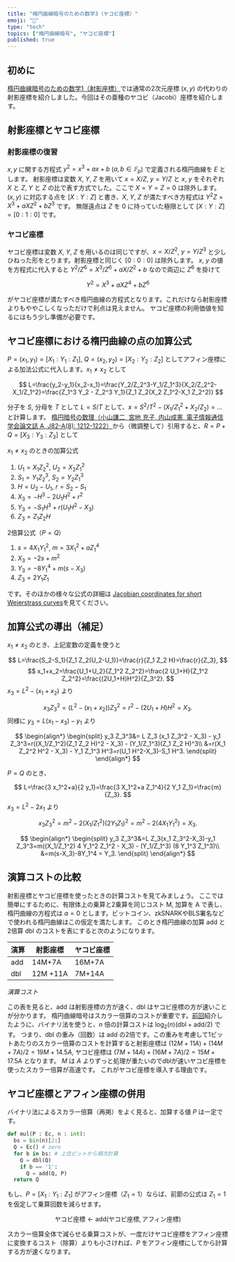 ```yaml
---
title: "楕円曲線暗号のための数学3（ヤコビ座標）"
emoji: "🧮"
type: "tech"
topics: ["楕円曲線暗号", "ヤコビ座標"]
published: true
---
```

## 初めに
[楕円曲線暗号のための数学1（射影座標）](https://zenn.dev/herumi/articles/projective-coordinate)では通常の2次元座標 $(x,y)$ の代わりの射影座標を紹介しました。今回はその亜種のヤコビ（Jacobi）座標を紹介します。

## 射影座標とヤコビ座標
### 射影座標の復習
$x, y$ に関する方程式 $y^2=x^3+ax+b$ ($a, b \in 𝔽_p$) で定義される楕円曲線を $E$ とします。
射影座標は変数 $X$, $Y$, $Z$ を用いて $x=X/Z$, $y=Y/Z$ と $x$, $y$ をそれぞれ $X$ と $Z$, $Y$ と $Z$ の比で表す方式でした。ここで $X=Y=Z=0$ は除外します。
$(x, y)$ に対応する点を $[X:Y:Z]$ と書き、$X$, $Y$, $Z$ が満たすべき方程式は $Y^2 Z = X^3 + a XZ^2 + b Z^3$ です。
無限遠点は $Z$ を 0 に持っていた極限として $[X:Y:Z] = [0:1:0]$ です。

### ヤコビ座標
ヤコビ座標は変数 $X$, $Y$, $Z$ を用いるのは同じですが、$x=X/Z^2$, $y=Y/Z^3$ と少しひねった形をとります。射影座標と同じく $[0:0:0]$ は除外します。
$x$, $y$ の値を方程式に代入すると $Y^2/Z^6 = X^3/Z^6 + a X/Z^2 + b$ なので両辺に $Z^6$ を掛けて

$$
Y^2=X^3+a X Z^4 + b Z^6
$$

がヤコビ座標が満たすべき楕円曲線の方程式となります。これだけなら射影座標よりもややこしくなっただけで利点は見えません。
ヤコビ座標の利用価値を知るにはもう少し準備が必要です。

## ヤコビ座標における楕円曲線の点の加算公式
$P=(x_1,y_1)=[X_1:Y_1:Z_1]$, $Q=(x_2,y_2)=[X_2:Y_2:Z_2]$ としてアフィン座標による加法公式に代入します。$x_1 \neq x_2$ として

$$
L=\frac{y_2-y_1}{x_2-x_1}=\frac{Y_2/Z_2^3-Y_1/Z_1^3}{X_2/Z_2^2-X_1/Z_1^2}=\frac{Z_1^3 Y_2 - Z_2^3 Y_1}{Z_1 Z_2(X_2 Z_1^2-X_1 Z_2^2)}
$$

分子を $S$, 分母を $T$ として $L=S/T$ として、$x=S^2/T^2-(X_1/Z_1^2+X_2/Z_2)=...$ と計算します。
[楕円暗号の数理（小山謙二, 宮地 充子, 内山成憲, 電子情報通信学会論文誌 A, J82-A(8): 1212-1222）](https://dspace.jaist.ac.jp/dspace/bitstream/10119/4422/1/C-456.pdf)から（微調整して）引用すると、$R=P+Q=[X_3:Y_3:Z_3]$ として

$x_1 \neq x_2$ のときの加算公式
1. $U_1=X_1 Z_2^2$, $U_2=X_2 Z_1^2$
1. $S_1=Y_1 Z_2^3$, $S_2=Y_2 Z_1^3$
1. $H=U_2-U_1$, $r=S_2-S_1$
7. $X_3=-H^3-2U_1 H^2 + r^2$
8. $Y_3=-S_1 H^3+ r(U_1 H^2-X_3)$
9. $Z_3=Z_1 Z_2 H$

2倍算公式（$P=Q$）
1. $s=4 X_1 Y_1^2$, $m=3 X_1^2+a Z_1^4$
1. $X_3=-2s+m^2$
1. $Y_3=-8 Y_1^4+m(s-X_3)$
1. $Z_3=2Y_1 Z_1$

です。そのほかの様々な公式の詳細は [Jacobian coordinates for short Weierstrass curves](https://hyperelliptic.org/EFD/g1p/auto-shortw-jacobian.html)を見てください。

## 加算公式の導出（補足）
$x_1 \neq x_2$ のとき、上記変数の定義を使うと

$$
L=\frac{S_2-S_1}{Z_1 Z_2(U_2-U_1)}=\frac{r}{Z_1 Z_2 H}=\frac{r}{Z_3},
$$
$$
x_1+x_2=\frac{U_1+U_2}{Z_1^2 Z_2^2}=\frac{2 U_1+H}{Z_1^2 Z_2^2}=\frac{(2U_1+H)H^2}{Z_3^2}.
$$
$x_3=L^2-(x_1+x_2)$ より

$$
x_3 Z_3^2=(L^2-(x_1+x_2))Z_3^2=r^2-(2U_1+H)H^2=X_3.
$$
同様に  $y_3=L(x_1-x_3)-y_1$ より

$$
\begin{align*}
\begin{split}
y_3 Z_3^3&= L Z_3 (x_1 Z_3^2 - X_3) - y_1 Z_3^3=r((X_1/Z_1^2)(Z_1 Z_2 H)^2 - X_3) - (Y_1/Z_1^3)(Z_1 Z_2 H)^3\\
&=r(X_1 Z_2^2 H^2 - X_3) - Y_1 Z_1^3 H^3=r(U_1 H^2-X_3)-S_1 H^3.
\end{split}
\end{align*}
$$

$P = Q$ のとき、

$$
L=\frac{3 x_1^2+a}{2 y_1}=\frac{3 X_1^2+a Z_1^4}{2 Y_1 Z_1}=\frac{m}{Z_3}.
$$
$x_3 = L^2-2x_1$ より

$$
x_3 Z_3^2=m^2 - 2(X_1/Z_1^2) (2 Y_1 Z_1)^2=m^2- 2(4 X_1 Y_1^2) = X_3.
$$

$$
\begin{align*}
\begin{split}
y_3 Z_3^3&=L Z_3(x_1 Z_3^2-X_3)-y_1 Z_3^3=m((X_1/Z_1^2) 4 Y_1^2 Z_1^2 - X_3) - (Y_1/Z_1^3) (8 Y_1^3 Z_1^3)\\
&=m(s-X_3)-8Y_1^4 = Y_3.
\end{split}
\end{align*}
$$

## 演算コストの比較
射影座標とヤコビ座標を使ったときの計算コストを見てみましょう。
ここでは簡単にするために、有限体上の乗算と2乗算を同じコスト M, 加算を A で表し、楕円曲線の方程式は $a=0$ とします。ビットコイン、zkSNARKやBLS署名などで使われる楕円曲線はこの仮定を満たします。
このとき楕円曲線の加算 add と2倍算 dbl のコストを表にすると次のようになります。

演算|射影座標|ヤコビ座標
-|-|-
add|14M+7A|16M+7A
dbl |12M +11A|7M+14A

*演算コスト*

この表を見ると、add は射影座標の方が速く、dbl はヤコビ座標の方が速いことが分かります。
楕円曲線暗号はスカラー倍算のコストが重要です。[前回](https://zenn.dev/herumi/articles/ecc-binary-method)紹介したように、バイナリ法を使うと、$n$ 倍の計算コストは $\log_2(n)(\text{dbl}+\text{add}/2)$ です。
つまり、dbl の重み（回数）は add の2倍です。この重みを考慮して1ビットあたりのスカラー倍算のコストを計算すると射影座標は $(12M+11A)+(14M+7A)/2=19M+14.5A$,
ヤコビ座標は $(7M+14A)+(16M+7A)/2=15M+17.5A$ となります。
$M$ は $A$ よりずっと処理が重たいのでdblが速いヤコビ座標を使ったスカラー倍算が高速です。
これがヤコビ座標を導入する理由です。

## ヤコビ座標とアフィン座標の併用
バイナリ法によるスカラー倍算（再掲）をよく見ると、加算する値 $P$ は一定です。
```python
def mul(P : Ec, n : int):
  bs = bin(n)[2:]
  Q = Ec() # zero
  for b in bs: # 上位ビットから順次計算
    Q = dbl(Q)
    if b == '1':
      Q = add(Q, P)
  return Q
```
もし、$P=[X_1:Y_1:Z_1]$ がアフィン座標（$Z_1=1$）ならば、前節の公式は $Z_1=1$ を仮定して乗算回数を減らせます。

$$
\text{ヤコビ座標} ← \text{add}(\text{ヤコビ座標}, \text{アフィン座標})
$$

スカラー倍算全体で減らせる乗算コストが、一度だけヤコビ座標をアフィン座標に変換するコスト（除算）よりも小さければ、$P$ をアフィン座標にしてから計算する方が速くなります。
